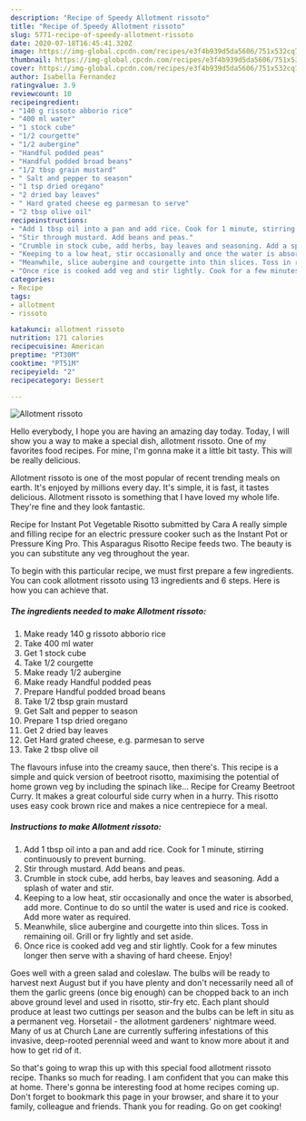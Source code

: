 ```yaml
---
description: "Recipe of Speedy Allotment rissoto"
title: "Recipe of Speedy Allotment rissoto"
slug: 5771-recipe-of-speedy-allotment-rissoto
date: 2020-07-18T16:45:41.320Z
image: https://img-global.cpcdn.com/recipes/e3f4b939d5da5606/751x532cq70/allotment-rissoto-recipe-main-photo.jpg
thumbnail: https://img-global.cpcdn.com/recipes/e3f4b939d5da5606/751x532cq70/allotment-rissoto-recipe-main-photo.jpg
cover: https://img-global.cpcdn.com/recipes/e3f4b939d5da5606/751x532cq70/allotment-rissoto-recipe-main-photo.jpg
author: Isabella Fernandez
ratingvalue: 3.9
reviewcount: 10
recipeingredient:
- "140 g rissoto abborio rice"
- "400 ml water"
- "1 stock cube"
- "1/2 courgette"
- "1/2 aubergine"
- "Handful podded peas"
- "Handful podded broad beans"
- "1/2 tbsp grain mustard"
- " Salt and pepper to season"
- "1 tsp dried oregano"
- "2 dried bay leaves"
- " Hard grated cheese eg parmesan to serve"
- "2 tbsp olive oil"
recipeinstructions:
- "Add 1 tbsp oil into a pan and add rice. Cook for 1 minute, stirring continuously to prevent burning."
- "Stir through mustard. Add beans and peas."
- "Crumble in stock cube, add herbs, bay leaves and seasoning. Add a splash of water and stir."
- "Keeping to a low heat, stir occasionally and once the water is absorbed, add more. Continue to do so until the water is used and rice is cooked. Add more water as required."
- "Meanwhile, slice aubergine and courgette into thin slices. Toss in remaining oil. Grill or fry lightly and set aside."
- "Once rice is cooked add veg and stir lightly. Cook for a few minutes longer then serve with a shaving of hard cheese. Enjoy!"
categories:
- Recipe
tags:
- allotment
- rissoto

katakunci: allotment rissoto 
nutrition: 171 calories
recipecuisine: American
preptime: "PT30M"
cooktime: "PT51M"
recipeyield: "2"
recipecategory: Dessert

---
```



![Allotment rissoto](https://img-global.cpcdn.com/recipes/e3f4b939d5da5606/751x532cq70/allotment-rissoto-recipe-main-photo.jpg)

Hello everybody, I hope you are having an amazing day today. Today, I will show you a way to make a special dish, allotment rissoto. One of my favorites food recipes. For mine, I'm gonna make it a little bit tasty. This will be really delicious.

Allotment rissoto is one of the most popular of recent trending meals on earth. It's enjoyed by millions every day. It's simple, it is fast, it tastes delicious. Allotment rissoto is something that I have loved my whole life. They're fine and they look fantastic.

Recipe for Instant Pot Vegetable Risotto submitted by Cara A really simple and filling recipe for an electric pressure cooker such as the Instant Pot or Pressure King Pro. This Asparagus Risotto Recipe feeds two. The beauty is you can substitute any veg throughout the year.


To begin with this particular recipe, we must first prepare a few ingredients. You can cook allotment rissoto using 13 ingredients and 6 steps. Here is how you can achieve that.

<!--inarticleads1-->

##### The ingredients needed to make Allotment rissoto:

1. Make ready 140 g rissoto abborio rice
1. Take 400 ml water
1. Get 1 stock cube
1. Take 1/2 courgette
1. Make ready 1/2 aubergine
1. Make ready Handful podded peas
1. Prepare Handful podded broad beans
1. Take 1/2 tbsp grain mustard
1. Get  Salt and pepper to season
1. Prepare 1 tsp dried oregano
1. Get 2 dried bay leaves
1. Get  Hard grated cheese, e.g. parmesan to serve
1. Take 2 tbsp olive oil


The flavours infuse into the creamy sauce, then there&#39;s. This recipe is a simple and quick version of beetroot risotto, maximising the potential of home grown veg by including the spinach like… Recipe for Creamy Beetroot Curry. It makes a great colourful side curry when in a hurry. This risotto uses easy cook brown rice and makes a nice centrepiece for a meal. 

<!--inarticleads2-->

##### Instructions to make Allotment rissoto:

1. Add 1 tbsp oil into a pan and add rice. Cook for 1 minute, stirring continuously to prevent burning.
1. Stir through mustard. Add beans and peas.
1. Crumble in stock cube, add herbs, bay leaves and seasoning. Add a splash of water and stir.
1. Keeping to a low heat, stir occasionally and once the water is absorbed, add more. Continue to do so until the water is used and rice is cooked. Add more water as required.
1. Meanwhile, slice aubergine and courgette into thin slices. Toss in remaining oil. Grill or fry lightly and set aside.
1. Once rice is cooked add veg and stir lightly. Cook for a few minutes longer then serve with a shaving of hard cheese. Enjoy!


Goes well with a green salad and coleslaw. The bulbs will be ready to harvest next August but if you have plenty and don&#39;t necessarily need all of them the garlic greens (once big enough) can be chopped back to an inch above ground level and used in risotto, stir-fry etc. Each plant should produce at least two cuttings per season and the bulbs can be left in situ as a permanent veg. Horsetail - the allotment gardeners&#39; nightmare weed. Many of us at Church Lane are currently suffering infestations of this invasive, deep-rooted perennial weed and want to know more about it and how to get rid of it. 

So that's going to wrap this up with this special food allotment rissoto recipe. Thanks so much for reading. I am confident that you can make this at home. There's gonna be interesting food at home recipes coming up. Don't forget to bookmark this page in your browser, and share it to your family, colleague and friends. Thank you for reading. Go on get cooking!
